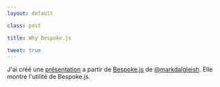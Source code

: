 ```yaml
---
layout: default

class: post

title: Why Bespoke.js

tweet: true
---
```




J'ai créé une [présentation](//cedced19.github.io/demo/why-bespoke/) a partir de [Bespoke.js](http://markdalgleish.com/projects/bespoke.js/) de [@markdalgleish](https://twitter.com/markdalgleish).
Elle montre l'utilité de Bespoke.js.
